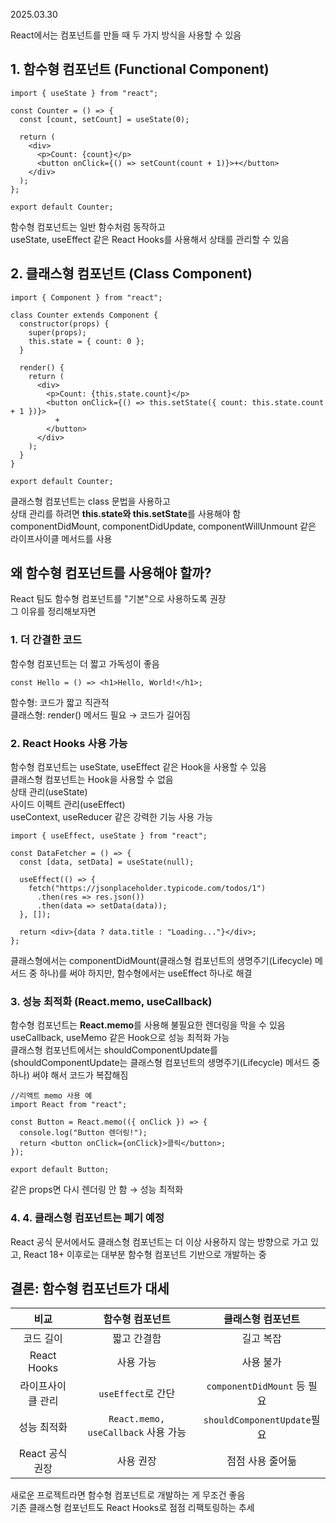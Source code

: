 2025.03.30

React에서는 컴포넌트를 만들 때 두 가지 방식을 사용할 수 있음
## 1. 함수형 컴포넌트 (Functional Component)
```tsx
import { useState } from "react";

const Counter = () => {
  const [count, setCount] = useState(0);

  return (
    <div>
      <p>Count: {count}</p>
      <button onClick={() => setCount(count + 1)}>+</button>
    </div>
  );
};

export default Counter;

```
함수형 컴포넌트는 일반 함수처럼 동작하고<br>
useState, useEffect 같은 React Hooks를 사용해서 상태를 관리할 수 있음

## 2. 클래스형 컴포넌트 (Class Component)
```tsx
import { Component } from "react";

class Counter extends Component {
  constructor(props) {
    super(props);
    this.state = { count: 0 };
  }

  render() {
    return (
      <div>
        <p>Count: {this.state.count}</p>
        <button onClick={() => this.setState({ count: this.state.count + 1 })}>
          +
        </button>
      </div>
    );
  }
}

export default Counter;
```
클래스형 컴포넌트는 class 문법을 사용하고 <br>
상태 관리를 하려면 **this.state와 this.setState**를 사용해야 함<br>
componentDidMount, componentDidUpdate, componentWillUnmount 같은 라이프사이클 메서드를 사용


## 왜 함수형 컴포넌트를 사용해야 할까?
React 팀도 함수형 컴포넌트를 "기본"으로 사용하도록 권장<br>
그 이유를 정리해보자면
### 1. 더 간결한 코드
함수형 컴포넌트는 더 짧고 가독성이 좋음
```tsx
const Hello = () => <h1>Hello, World!</h1>;
```
함수형: 코드가 짧고 직관적<br>
클래스형: render() 메서드 필요 → 코드가 길어짐

### 2. React Hooks 사용 가능
함수형 컴포넌트는 useState, useEffect 같은 Hook을 사용할 수 있음<br>
클래스형 컴포넌트는 Hook을 사용할 수 없음<br>
상태 관리(useState)<br>
사이드 이펙트 관리(useEffect)<br>
useContext, useReducer 같은 강력한 기능 사용 가능
```tsx
import { useEffect, useState } from "react";

const DataFetcher = () => {
  const [data, setData] = useState(null);

  useEffect(() => {
    fetch("https://jsonplaceholder.typicode.com/todos/1")
      .then(res => res.json())
      .then(data => setData(data));
  }, []);

  return <div>{data ? data.title : "Loading..."}</div>;
};
```
클래스형에서는 componentDidMount(클래스형 컴포넌트의 생명주기(Lifecycle) 메서드 중 하나)를 써야 하지만, 함수형에서는 useEffect 하나로 해결

### 3. 성능 최적화 (React.memo, useCallback)
함수형 컴포넌트는 **React.memo**를 사용해 불필요한 렌더링을 막을 수 있음<br>
useCallback, useMemo 같은 Hook으로 성능 최적화 가능<br>
클래스형 컴포넌트에서는 shouldComponentUpdate를(shouldComponentUpdate는 클래스형 컴포넌트의 생명주기(Lifecycle) 메서드 중 하나) 써야 해서 코드가 복잡해짐
```tsx
//리액트 memo 사용 예
import React from "react";

const Button = React.memo(({ onClick }) => {
  console.log("Button 렌더링!");
  return <button onClick={onClick}>클릭</button>;
});

export default Button;
```
같은 props면 다시 렌더링 안 함 → 성능 최적화

### 4. 4. 클래스형 컴포넌트는 폐기 예정
React 공식 문서에서도 클래스형 컴포넌트는 더 이상 사용하지 않는 방향으로 가고 있고,
React 18+ 이후로는 대부분 함수형 컴포넌트 기반으로 개발하는 중


## 결론: 함수형 컴포넌트가 대세
|비교|함수형 컴포넌트|클래스형 컴포넌트|
|:-:|:-:|:-:|
코드 길이|짧고 간결함|길고 복잡
React Hooks|사용 가능 |사용 불가
라이프사이클 관리|``useEffect``로 간단|``componentDidMount`` 등 필요
성능 최적화|``React.memo, useCallback`` 사용 가능|``shouldComponentUpdate``필요
React 공식 권장|사용 권장|점점 사용 줄어듦

새로운 프로젝트라면 함수형 컴포넌트로 개발하는 게 무조건 좋음<br>
기존 클래스형 컴포넌트도 React Hooks로 점점 리팩토링하는 추세